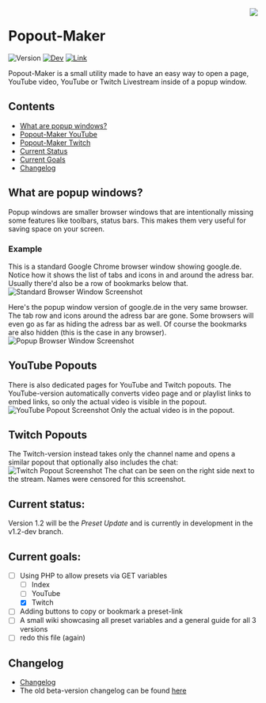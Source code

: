 <img src="http://popoutmaker.mitsunee.com/assets/icon64.gif" align="right">

# Popout-Maker

![Version](https://img.shields.io/badge/stable-1.1.1-green.svg)
[![Dev](https://img.shields.io/badge/unstable-v1.2--dev-orange.svg)](https://github.com/Mitsunee/Popout-Maker/tree/v1.2-dev)
[![Link](https://img.shields.io/badge/http://-popoutmaker.mitsunee.com-555555.svg?colorA=55DD88)](http://popoutmaker.mitsunee.com)

Popout-Maker is a small utility made to have an easy way to open a page, YouTube video, YouTube or Twitch Livestream inside of a popup window.

## Contents

- [What are popup windows?](#what-are-popups)
- [Popout-Maker YouTube](#youtube-popout)
- [Popout-Maker Twitch](#twitch-popout)
- [Current Status](#status)
- [Current Goals](#goals)
- [Changelog](#changelog)

<a name="what-are-popups"></a>
## What are popup windows?

Popup windows are smaller browser windows that are intentionally missing some features like toolbars, status bars. This makes them very useful for saving space on your screen.

### Example

This is a standard Google Chrome browser window showing google.de. Notice how it shows the list of tabs and icons in and around the adress bar. Usually there'd also be a row of bookmarks below that.
![Standard Browser Window Screenshot](http://popoutmaker.mitsunee.com/assets/gitimg1.png)

Here's the popup window version of google.de in the very same browser. The tab row and icons around the adress bar are gone. Some browsers will even go as far as hiding the adress bar as well. Of course the bookmarks are also hidden (this is the case in any browser).
![Popup Browser Window Screenshot](http://popoutmaker.mitsunee.com/assets/gitimg2.png)

<a name="youtube-popout"></a>
## YouTube Popouts

There is also dedicated pages for YouTube and Twitch popouts. The YouTube-version automatically converts video page and or playlist links to embed links, so only the actual video is visible in the popout.  
![YouTube Popout Screenshot](http://popoutmaker.mitsunee.com/assets/gitimg3.png)
Only the actual video is in the popout.

<a name="twitch-popout"></a>
## Twitch Popouts

The Twitch-version instead takes only the channel name and opens a similar popout that optionally also includes the chat:  
![Twitch Popout Screenshot](http://popoutmaker.mitsunee.com/assets/gitimg4.png)
The chat can be seen on the right side next to the stream. Names were censored for this screenshot.

<a name="status"></a>
## Current status:

Version 1.2 will be the *Preset Update* and is currently in development in the v1.2-dev branch.

<a name="goals"></a>
## Current goals:

- [ ] Using PHP to allow presets via GET variables
	- [ ] Index
	- [ ] YouTube
	- [x] Twitch
- [ ] Adding buttons to copy or bookmark a preset-link
- [ ] A small wiki showcasing all preset variables and a general guide for all 3 versions
- [ ] redo this file (again)

<a name="changelog"></a>
## Changelog

- [Changelog](CHANGELOG.md)
- The old beta-version changelog can be found [here](http://popoutmaker.mitsunee.com/changelog)